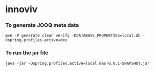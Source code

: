 # innoviv

### To generate JOOQ meta data

```
mvn -P generate clean verify -DDATABASE_PROPERTIES=local.db -Dspring.profiles.active=dev
```

### To run the jar file

```$xslt
java -jar -Dspring.profiles.active=local mas-0.0.1-SNAPSHOT.jar
```